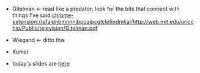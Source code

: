 -   Gitelman <- read like a predator; look for the bits that connect with things I've said.<chrome-extension://efaidnbmnnnibpcajpcglclefindmkaj/http://web.mit.edu/uricchio/Public/television/Gitelman.pdf>

-   Wiegand <- ditto this
-   Kumar
-   today's slides are [here](https://shawngraham.github.io/hist1900/assets/slides/jan16)


